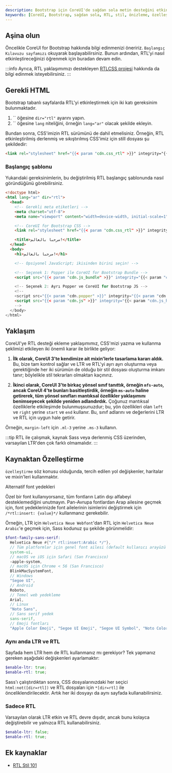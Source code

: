 ```yaml
---
description: Bootstrap için CoreUI'de sağdan sola metin desteğini etkinleştirmek için gerekli adımları öğrenin. Anahtar bileşenler ve başlangıç şablonları ile birlikte RTL yaklaşımlarını keşfedin.
keywords: [CoreUI, Bootstrap, sağdan sola, RTL, stil, önizleme, özelleştirme]
---
```


## Aşina olun

Öncelikle CoreUI for Bootstrap hakkında bilgi edinmenizi öneririz. `Başlangıç Kılavuzu sayfamızı` okuyarak başlayabilirsiniz. Bunun ardından, RTL'yi nasıl etkinleştireceğinizi öğrenmek için buradan devam edin.

:::info
Ayrıca, RTL yaklaşımımızı destekleyen [RTLCSS projesi](https://rtlcss.com/) hakkında da bilgi edinmek isteyebilirsiniz.
:::

## Gerekli HTML

Bootstrap tabanlı sayfalarda RTL'yi etkinleştirmek için iki katı gereksinim bulunmaktadır.

1. `` öğesine `dir="rtl"` ayarını yapın.
2. `` öğesine `lang` niteliğini, örneğin `lang="ar"` olacak şekilde ekleyin.

Bundan sonra, CSS'imizin RTL sürümünü de dahil etmelisiniz. Örneğin, RTL etkinleştirilmiş derlenmiş ve sıkıştırılmış CSS'imiz için still dosyası şu şekildedir:

```html
<link rel="stylesheet" href="{{< param "cdn.css_rtl" >}}" integrity="{{< param "cdn.css_rtl_hash" >}}" crossorigin="anonymous">
```

### Başlangıç şablonu

Yukarıdaki gereksinimlerin, bu değiştirilmiş RTL başlangıç şablonunda nasıl göründüğünü görebilirsiniz.

```html
<!doctype html>
<html lang="ar" dir="rtl">
  <head>
    <!-- Gerekli meta etiketleri -->
    <meta charset="utf-8">
    <meta name="viewport" content="width=device-width, initial-scale=1">

    <!-- CoreUI for Bootstrap CSS -->
    <link rel="stylesheet" href="{{< param "cdn.css_rtl" >}}" integrity="{{< param "cdn.css_rtl_hash" >}}" crossorigin="anonymous">

    <title>مرحبا بالعالم!</title>
  </head>
  <body>
    <h1>مرحبا بالعالم!</h1>

    <!-- Opsiyonel JavaScript; ikisinden birini seçin! -->

    <!-- Seçenek 1: Popper ile CoreUI for Bootstrap Bundle -->
    <script src="{{< param "cdn.js_bundle" >}}" integrity="{{< param "cdn.js_bundle_hash" >}}" crossorigin="anonymous"></script>

    <!-- Seçenek 2: Ayrı Popper ve CoreUI for Bootstrap JS -->
    <!--
    <script src="{{< param "cdn.popper" >}}" integrity="{{< param "cdn.popper_hash" >}}" crossorigin="anonymous"></script>
    <script src="{{< param "cdn.js" >}}" integrity="{{< param "cdn.js_hash" >}}" crossorigin="anonymous"></script>
    -->
  </body>
</html>
```

## Yaklaşım

CoreUI'ye RTL desteği ekleme yaklaşımımız, CSS'mizi yazma ve kullanma şeklimizi etkileyen iki önemli karar ile birlikte geliyor:

1. **İlk olarak, CoreUI 3'te kendimize ait mixin'lerle tasarlama kararı aldık.** Bu, bize tam kontrol sağlar ve LTR ve RTL'yi ayrı ayrı oluşturma veya gerektiğinde her iki sürümün de olduğu bir stil dosyası oluşturma imkanı tanır; böylelikle stil tekrarları olmaktan kaçınırız.

2. **İkinci olarak, CoreUI 3'te birkaç yönsel sınıf tanıttık, örneğin `mfs-auto`, ancak CoreUI 4'te bunları basitleştirdik, örneğin `ms-auto` haline getirerek, tüm yönsel sınıfları mantıksal özellikler yaklaşımını benimseyecek şekilde yeniden adlandırdık.** Çoğunuz mantıksal özelliklerle etkileşimde bulunmuşsunuzdur; bu, yön özellikleri olan `left` ve `right` yerine `start` ve `end` kullanır. Bu, sınıf adlarını ve değerlerini LTR ve RTL için uygun hale getirir.

  Örneğin, `margin-left` için `.ml-3` yerine `.ms-3` kullanın.

:::tip
RTL ile çalışmak, kaynak Sass veya derlenmiş CSS üzerinden, varsayılan LTR'den çok farklı olmamalıdır.
:::

## Kaynaktan Özelleştirme

`özelleştirme` söz konusu olduğunda, tercih edilen yol değişkenler, haritalar ve mixin'leri kullanmaktır.


  Alternatif font yedekleri
  
  Özel bir font kullanıyorsanız, tüm fontların Latin dışı alfabeyi desteklemediğini unutmayın. Pan-Avrupa fontlardan Arap ailesine geçmek için, font yedeklerinizde font ailelerinin isimlerini değiştirmek için `/*rtl:insert: {value}*/` kullanmanız gerekebilir.

  Örneğin, LTR için `Helvetica Neue Webfont`'dan RTL için `Helvetica Neue Arabic`'e geçmek için, Sass kodunuz şu şekilde görünmelidir:
  
  ```scss
  $font-family-sans-serif:
    Helvetica Neue #{"/* rtl:insert:Arabic */"},
    // Tüm platformlar için genel font ailesi (default kullanıcı arayüzü fontu)
    system-ui,
    // macOS ve iOS için Safari (San Francisco)
    -apple-system,
    // macOS için Chrome < 56 (San Francisco)
    BlinkMacSystemFont,
    // Windows
    "Segoe UI",
    // Android
    Roboto,
    // Temel web yedekleme
    Arial,
    // Linux
    "Noto Sans",
    // Sans serif yedek
    sans-serif,
    // Emoji fontları
    "Apple Color Emoji", "Segoe UI Emoji", "Segoe UI Symbol", "Noto Color Emoji" !default;
  ```


### Aynı anda LTR ve RTL

Sayfada hem LTR hem de RTL kullanmanız mı gerekiyor? Tek yapmanız gereken aşağıdaki değişkenleri ayarlamaktır:

```scss
$enable-ltr: true;
$enable-rtl: true;
```

Sass'ı çalıştırdıktan sonra, CSS dosyalarınızdaki her seçici `html:not([dir=rtl])` ve RTL dosyaları için `*[dir=rtl]` ile önceliklendirilecektir. Artık her iki dosyayı da aynı sayfada kullanabilirsiniz.

### Sadece RTL

Varsayılan olarak LTR etkin ve RTL devre dışıdır, ancak bunu kolayca değiştirebilir ve yalnızca RTL kullanabilirsiniz.

```scss
$enable-ltr: false;
$enable-rtl: true;
```

## Ek kaynaklar

- [RTL Stil 101](https://rtlstyling.com/posts/rtl-styling)